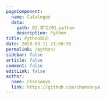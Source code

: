 ```yaml
---
pageComponent:
  name: Catalogue
  data:
    path: 02.学习/01.python
    description: Python
title: Python知识
date: 2020-03-11 21:50:55
permalink: /python/
sidebar: false
article: false
comment: false
editLink: false
author:
  name: chansanya
  link: https://github.com/chansanya
---
```

